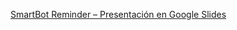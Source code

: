 [SmartBot Reminder – Presentación en Google Slides](https://docs.google.com/presentation/d/1aEkZGEtYuH1shCbWbi0-u267QnFteA3vRGMI6_9wD28/edit?usp=drive_link)
